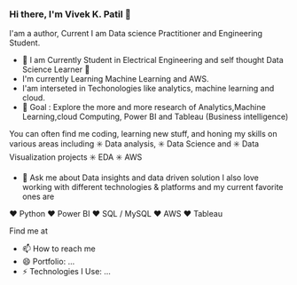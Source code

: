 ### Hi there, I'm Vivek K. Patil 👋

I'am a author, Current I am Data science Practitioner and Engineering Student.

- 🔭 I am Currently Student in Electrical Engineering and self thought Data Science Learner 🦢
- I'm currently Learning Machine Learning and AWS.
- I'am interseted in Techonologies like analytics, machine learning and cloud.
- 🥅 Goal : Explore the more and more research of Analytics,Machine Learning,cloud Computing, Power BI and Tableau (Business intelligence) 

You can often find me coding, learning new stuff, and honing my skills on various areas including ✳️ Data analysis, ✳️ Data Science and ✳️ Data Visualization projects ✳️ EDA ✳️ AWS

- 💬 Ask me about Data insights and data driven solution
I also love working with different technologies & platforms and my current favorite ones are

❤️ Python
❤️ Power BI
❤️ SQL / MySQL
❤️ AWS
❤️ Tableau

Find me at
- 📫 How to reach me 
- 😄 Portfolio: ...
- ⚡ Technologies I Use: ...
